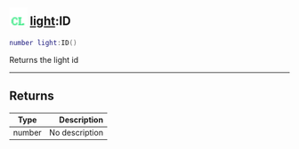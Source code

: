 ## <img src="../../.gitbook/assets/client.png" width="32" height="32" /> [light](../light/README.md):ID

```lua
number light:ID()
```

Returns the light id<br>

-----------------
## Returns

| Type   | Description |
| ------ | ----------: |
| number | No description |
